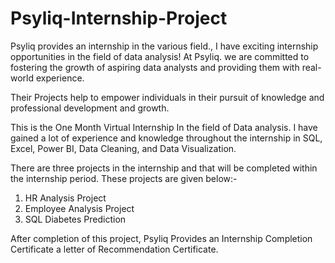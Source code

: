 # Psyliq-Internship-Project

Psyliq provides an internship in the various field., I have exciting internship opportunities in the field of data analysis! At Psyliq. we are committed to fostering the growth of aspiring data analysts and providing them with real-world experience. 

Their Projects help to empower individuals in their pursuit of knowledge and professional development and growth.

This is the One Month Virtual Internship In the field of Data analysis. I have gained a lot of experience and knowledge throughout the internship in SQL, Excel, Power BI, Data Cleaning, and Data Visualization.

There are three projects in the internship and that will be completed within the internship period. These projects are given below:-

1. HR Analysis Project
2. Employee Analysis Project
3. SQL Diabetes Prediction

After completion of this project, Psyliq Provides an Internship Completion Certificate a letter of Recommendation Certificate.   

